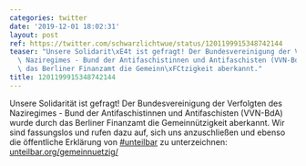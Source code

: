 ```yaml
---
categories: twitter
date: '2019-12-01 18:02:31'
layout: post
ref: https://twitter.com/schwarzlichtwue/status/1201199915348742144
teaser: "Unsere Solidarit\xE4t ist gefragt! Der Bundesvereinigung der Verfolgten des\
  \ Naziregimes - Bund der Antifaschistinnen und Antifaschisten (VVN-BdA) wurde durch\
  \ das Berliner Finanzamt die Gemeinn\xFCtzigkeit aberkannt."
title: 1201199915348742144
---
```

Unsere Solidarität ist gefragt! Der Bundesvereinigung der Verfolgten des Naziregimes - Bund der Antifaschistinnen und Antifaschisten (VVN-BdA) wurde durch das Berliner Finanzamt die Gemeinnützigkeit aberkannt.
Wir sind fassungslos und rufen dazu auf, sich uns anzuschließen und ebenso die öffentliche Erklärung von [#unteilbar](/t/unteilbar) zu unterzeichnen: [unteilbar.org/gemeinnuetzig/](https://www.unteilbar.org/gemeinnuetzig/)